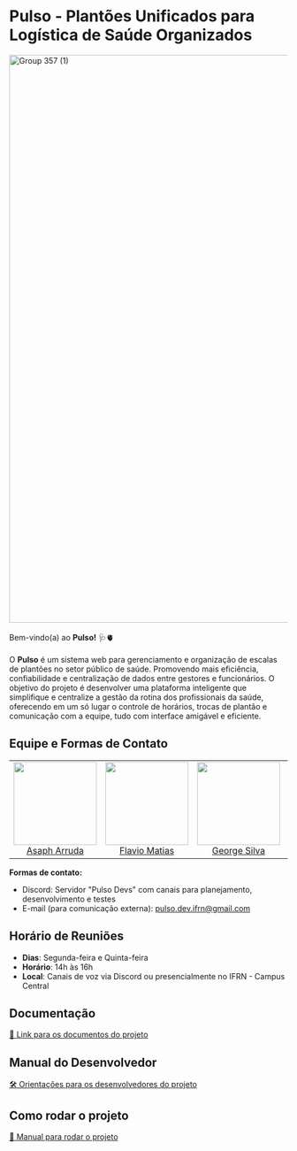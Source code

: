 # Pulso - Plantões Unificados para Logística de Saúde Organizados

<img width="4096" height="1027" alt="Group 357 (1)" src="https://github.com/user-attachments/assets/84eff9b0-8b51-4248-9715-e523b3b4002f"/>
<br><br>
Bem-vindo(a) ao <b>Pulso!</b> 🩺🫀
<br><br>
O <b>Pulso</b> é um sistema web para gerenciamento e organização de escalas de plantões no setor público de saúde. Promovendo mais eficiência, confiabilidade e centralização de dados entre gestores e funcionários. O objetivo do projeto é desenvolver uma plataforma inteligente que simplifique e centralize a gestão da rotina dos profissionais da saúde, oferecendo em um só lugar o controle de horários, trocas de plantão e comunicação com a equipe, tudo com interface amigável e eficiente.

## Equipe e Formas de Contato

<table>
  <tr>
    <td align="center">
      <img src="https://github.com/user-attachments/assets/f5e0366b-bc5e-432d-811d-3645e25ad7a6" width="150"/><br>
      <a href="https://github.com/ArrudaAsaph">Asaph Arruda</a>
    </td>
    <td align="center">
      <img src="https://github.com/user-attachments/assets/a3facdf3-862c-49a6-b561-91e73b0ef68d" width="150"/><br>
      <a href="https://github.com/FlavioMatias">Flavio Matias</a>
    </td>
    <td align="center">
      <img src="https://github.com/user-attachments/assets/9dba027f-c85c-4320-b189-033b0b7e2a47" width="150"/><br>
      <a href="https://github.com/silva-george">George Silva</a>
    </td>
    <td align="center">
      <img src="https://github.com/user-attachments/assets/31d8fd8f-698d-4430-99be-64a4f83e86af" width="150"/><br>
      <a href="https://github.com/gusttavokr">Gustavo Maia</a>
    </td>
    <td align="center">
      <img src="https://github.com/user-attachments/assets/27ee87e1-a16f-49a3-b518-c55652cad297" width="150"/><br>
      <a href="https://github.com/IcaroGabrielIcaro">Icaro Gabriel</a>
    </td>
  </tr>
</table>

**Formas de contato:**
- Discord: Servidor "Pulso Devs" com canais para planejamento, desenvolvimento e testes
- E-mail (para comunicação externa): pulso.dev.ifrn@gmail.com
## Horário de Reuniões
- **Dias**: Segunda-feira e Quinta-feira  
- **Horário**: 14h às 16h  
- **Local**: Canais de voz via Discord ou presencialmente no IFRN - Campus Central
## Documentação
[📄 Link para os documentos do projeto](doc/documentacao.md)
## Manual do Desenvolvedor
[🛠️ Orientações para os desenvolvedores do projeto](doc/guia-ds/guia.md)
## Como rodar o projeto
[🚀 Manual para rodar o projeto](doc/manual/manual.md)
